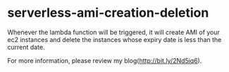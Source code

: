 # serverless-ami-creation-deletion

Whenever the lambda function will be triggered, it will create AMI of your ec2 instances and delete the instances whose expiry date is less than the current date.

For more information, please review my blog(http://bit.ly/2Nd5iq6).
